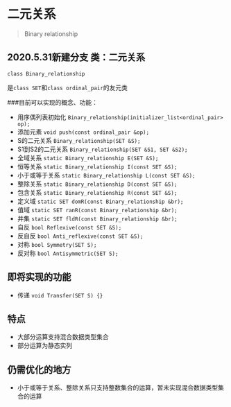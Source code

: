 # 二元关系
> Binary relationship

## 2020.5.31新建分支 类：二元关系
`class Binary_relationship`

是`class SET`和`class ordinal_pair`的友元类

###目前可以实现的概念、功能：
* 用序偶列表初始化 `Binary_relationship(initializer_list<ordinal_pair> op);`
* 添加元素 `void push(const ordinal_pair &op);`
* S的二元关系 `Binary_relationship(SET &S);`
* S1到S2的二元关系 `Binary_relationship(SET &S1, SET &S2);`
* 全域关系 `static Binary_relationship E(SET &S);`
* 恒等关系 `static Binary_relationship I(const SET &S);`
* 小于或等于关系 `static Binary_relationship L(const SET &S);`
* 整除关系 `static Binary_relationship D(const SET &S);`
* 包含关系 `static Binary_relationship R(const SET &S);`
* 定义域 `static SET domR(const Binary_relationship &br);`
* 值域 `static SET ranR(const Binary_relationship &br);`
* 并集 `static SET fldR(const Binary_relationship &br);`
* 自反 `bool Reflexive(const SET &S);`
* 反自反 `bool Anti_reflexive(const SET &S);`
* 对称 `bool Symmetry(SET S);`
* 反对称 `bool Antisymmetric(SET S);`

## 即将实现的功能
* 传递 `void Transfer(SET S) {}`

## 特点
* 大部分运算支持混合数据类型集合
* 部分运算为静态实列

## 仍需优化的地方
* 小于或等于关系、整除关系只支持整数集合的运算，暂未实现混合数据类型集合的运算
